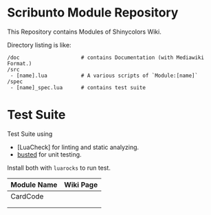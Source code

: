Scribunto Module Repository
===========================
This Repository contains Modules of Shinycolors Wiki.

Directory listing is like:
```dir
/doc                    # contains Documentation (with Mediawiki Format.)
/src
 - [name].lua           # A various scripts of `Module:[name]`
/spec
 - [name]_spec.lua      # contains test suite
```

Test Suite
==========
Test Suite using
* [LuaCheck] for linting and static analyzing.
* [busted](https://olivinelabs.com/busted/) for unit testing.

Install both with `luarocks` to run test.


| Module Name | Wiki Page |
|-------------|-----------|
| CardCode    |           |
|             |           |
|             |           |